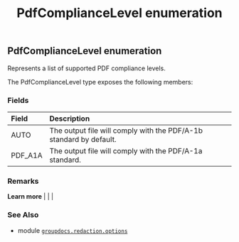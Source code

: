 ﻿---
title: PdfComplianceLevel enumeration
second_title: GroupDocs.Redaction for Python via .NET API References
description: 
type: docs
weight: 80
url: /python-net/groupdocs.redaction.options/pdfcompliancelevel/
is_root: false
---

## PdfComplianceLevel enumeration

Represents a list of supported PDF compliance levels.



The PdfComplianceLevel type exposes the following members:

### Fields
| Field | Description |
| :- | :- |
| AUTO | The output file will comply with the PDF/A-1b standard by default. |
| PDF_A1A | The output file will comply with the PDF/A-1a standard. |



### Remarks 


**Learn more** |
|
 |

### See Also
* module [`groupdocs.redaction.options`](..)
